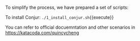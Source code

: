 
To simplify the process, we have prepared a set of scripts:

To install Conjur: `./1_install_conjur.sh`{{execute}}

You can refer to official docuemntation and other scenarios in https://katacoda.com/quincycheng 

